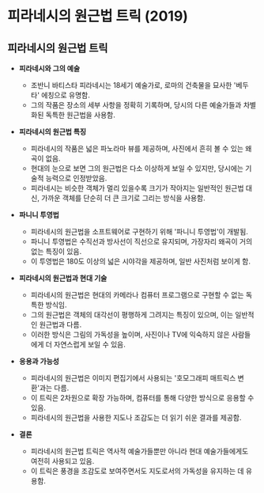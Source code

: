 # 피라네시의 원근법 트릭 (2019)


피라네시의 원근법 트릭
------------

* **피라네시와 그의 예술**

  + 조반니 바티스타 피라네시는 18세기 예술가로, 로마의 건축물을 묘사한 '베두타' 에칭으로 유명함.
  + 그의 작품은 장소의 세부 사항을 정확히 기록하며, 당시의 다른 예술가들과 차별화된 독특한 원근법을 사용함.
* **피라네시의 원근법 특징**

  + 피라네시의 작품은 넓은 파노라마 뷰를 제공하며, 사진에서 흔히 볼 수 있는 왜곡이 없음.
  + 현대의 눈으로 보면 그의 원근법은 다소 이상하게 보일 수 있지만, 당시에는 기술적 능력으로 인정받았음.
  + 피라네시는 비슷한 객체가 멀리 있을수록 크기가 작아지는 일반적인 원근법 대신, 가까운 객체를 단순히 더 큰 크기로 그리는 방식을 사용함.
* **파니니 투영법**

  + 피라네시의 원근법을 소프트웨어로 구현하기 위해 '파니니 투영법'이 개발됨.
  + 파니니 투영법은 수직선과 방사선이 직선으로 유지되며, 가장자리 왜곡이 거의 없는 특징이 있음.
  + 이 투영법은 180도 이상의 넓은 시야각을 제공하며, 일반 사진처럼 보이게 함.
* **피라네시의 원근법과 현대 기술**

  + 피라네시의 원근법은 현대의 카메라나 컴퓨터 프로그램으로 구현할 수 없는 독특한 방식임.
  + 그의 원근법은 객체의 대각선이 평행하게 그려지는 특징이 있으며, 이는 일반적인 원근법과 다름.
  + 이러한 방식은 그림의 가독성을 높이며, 사진이나 TV에 익숙하지 않은 사람들에게 더 자연스럽게 보일 수 있음.
* **응용과 가능성**

  + 피라네시의 원근법은 이미지 편집기에서 사용되는 '호모그래피 매트릭스 변환'과는 다름.
  + 이 트릭은 2차원으로 확장 가능하며, 컴퓨터를 통해 다양한 방식으로 응용할 수 있음.
  + 피라네시의 원근법을 사용한 지도나 조감도는 더 읽기 쉬운 결과를 제공함.
* **결론**

  + 피라네시의 원근법 트릭은 역사적 예술가들뿐만 아니라 현대 예술가들에게도 여전히 사용되고 있음.
  + 이 트릭은 풍경을 조감도로 보여주면서도 지도로서의 가독성을 유지하는 데 유용함.
